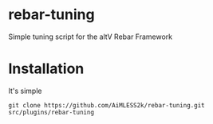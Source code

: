 # rebar-tuning
 Simple tuning script for the altV Rebar Framework

# Installation
It's simple
```
git clone https://github.com/AiMLESS2k/rebar-tuning.git src/plugins/rebar-tuning
```
